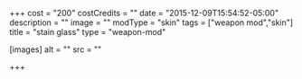 +++
cost = "200"
costCredits = ""
date = "2015-12-09T15:54:52-05:00"
description = ""
image = ""
modType = "skin"
tags = ["weapon mod","skin"]
title = "stain glass"
type = "weapon-mod"

[images]
  alt = ""
  src = ""

+++
